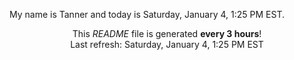 My name is Tanner and today is Saturday, January 4, 1:25 PM EST.

<p align="center">This <i>README</i> file is generated <b>every 3 hours</b>!</br>Last refresh: Saturday, January 4, 1:25 PM EST<br /></p>
